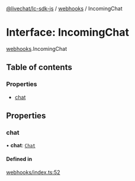 [@livechat/lc-sdk-js](../README.md) / [webhooks](../modules/webhooks.md) / IncomingChat

# Interface: IncomingChat

[webhooks](../modules/webhooks.md).IncomingChat

## Table of contents

### Properties

- [chat](webhooks.IncomingChat.md#chat)

## Properties

### chat

• **chat**: [`Chat`](agent_structures_structures.Chat.md)

#### Defined in

[webhooks/index.ts:52](https://github.com/livechat/lc-sdk-js/blob/8462be9/src/webhooks/index.ts#L52)
